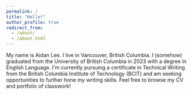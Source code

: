 ```yaml
---
permalink: /
title: "Hello!"
author_profile: true
redirect_from: 
  - /about/
  - /about.html
---
```


My name is Aidan Lee. I live in Vancouver, British Columbia. I (somehow) graduated from the University of British Columbia in 2023 with a degree in English Language. I'm currently pursuing a certificate in Technical Writing from the British Columbia Institute of Technology (BCIT) and am seeking opportunities to further hone my writing skills. Feel free to browse my CV and portfolio of classwork! 
